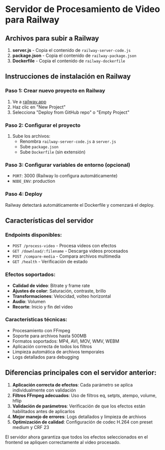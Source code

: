 # Servidor de Procesamiento de Video para Railway

## Archivos para subir a Railway

1. **server.js** - Copia el contenido de `railway-server-code.js`
2. **package.json** - Copia el contenido de `railway-package.json`
3. **Dockerfile** - Copia el contenido de `railway-dockerfile`

## Instrucciones de instalación en Railway

### Paso 1: Crear nuevo proyecto en Railway
1. Ve a [railway.app](https://railway.app)
2. Haz clic en "New Project"
3. Selecciona "Deploy from GitHub repo" o "Empty Project"

### Paso 2: Configurar el proyecto
1. Sube los archivos:
   - Renombra `railway-server-code.js` a `server.js`
   - Sube `package.json`
   - Sube `Dockerfile` (sin extensión)

### Paso 3: Configurar variables de entorno (opcional)
- `PORT`: 3000 (Railway lo configura automáticamente)
- `NODE_ENV`: production

### Paso 4: Deploy
Railway detectará automáticamente el Dockerfile y comenzará el deploy.

## Características del servidor

### Endpoints disponibles:
- `POST /process-video` - Procesa videos con efectos
- `GET /download/:filename` - Descarga videos procesados
- `POST /compare-media` - Compara archivos multimedia
- `GET /health` - Verificación de estado

### Efectos soportados:
- **Calidad de video**: Bitrate y frame rate
- **Ajustes de color**: Saturación, contraste, brillo
- **Transformaciones**: Velocidad, volteo horizontal
- **Audio**: Volumen
- **Recorte**: Inicio y fin del video

### Características técnicas:
- Procesamiento con FFmpeg
- Soporte para archivos hasta 500MB
- Formatos soportados: MP4, AVI, MOV, WMV, WEBM
- Aplicación correcta de todos los filtros
- Limpieza automática de archivos temporales
- Logs detallados para debugging

## Diferencias principales con el servidor anterior:

1. **Aplicación correcta de efectos**: Cada parámetro se aplica individualmente con validación
2. **Filtros FFmpeg adecuados**: Uso de filtros eq, setpts, atempo, volume, hflip
3. **Validación de parámetros**: Verificación de que los efectos están habilitados antes de aplicarlos
4. **Mejor manejo de errores**: Logs detallados y limpieza de archivos
5. **Optimización de calidad**: Configuración de codec H.264 con preset medium y CRF 23

El servidor ahora garantiza que todos los efectos seleccionados en el frontend se apliquen correctamente al video procesado.